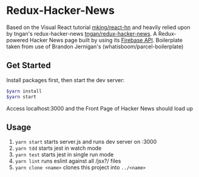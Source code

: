 Redux-Hacker-News
===

Based on the Visual React tutorial [mking/react-hn](https://github.com/mking/react-hn) and heavily relied upon by tngan's redux-hacker-news [tngan/redux-hacker-news](https://github.com/tngan/redux-hacker-news).
A Redux-powered Hacker News page built by using its [Firebase API](https://github.com/HackerNews/API).
Boilerplate taken from use of Brandon Jernigan's (whatisboom/parcel-boilerplate)


Get Started
---
Install packages first, then start the dev server:
```bash
$yarn install
$yarn start
```
Access localhost:3000 and the Front Page of Hacker News should load up


## Usage

1. `yarn start` starts server.js and runs dev server on :3000
1. `yarn tdd` starts jest in watch mode
1. `yarn test` starts jest in single run mode
1. `yarn lint` runs eslint against all /jsx?/ files
1. `yarn clone <name>` clones this project into `../<name>`
